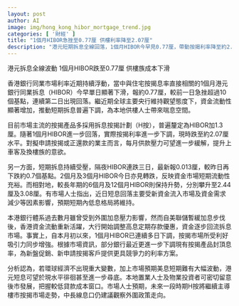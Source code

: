 ```yaml
---
layout: post
author: AI
image: img/hong_kong_hibor_mortgage_trend.jpg
categories: [ '財經' ]
title: "1個月HIBOR急挫至0.77厘 供樓利率降至2.07厘"
description: "港元短期拆息全線回落，1個月HIBOR今早見0.77厘，帶動按揭利率降至約2.07厘，減輕供樓人士負擔，刺激上車及換樓意欲。資金流入及需求減少推動短息持續低企，而部分銀行已下調按揭產品封頂息率，為新盤推廣及新申請客戶提供更優惠利率。預料短期低息格局維持，物業買家可把握貸款成本窗口，但仍須緊貼外圍政策變化。"
---
```

港元拆息全線波動 1個月HIBOR跌至0.77厘 供樓族成本下滑

香港銀行同業市場利率近期持續浮動，當中與住宅按揭息率直接相關的1個月港元銀行同業拆息（HIBOR）今早單日顯著下滑，報約0.77厘，較前一日急挫超過10個基點，連續第二日出現回落。繼近期全球主要央行維持觀望態度下，資金流動性顯著增加，推動短期拆息普遍下調，為本地供樓人士帶來喘息空間。

目前市場主流的按揭產品多採用拆息按揭計劃（H按），普遍釐定為HIBOR加1.3厘。隨著1個月HIBOR進一步回落，實際按揭利率進一步下調，現時跌至約2.07厘水平。對擬申請按揭或正還款的業主而言，每月供款壓力可望進一步緩解，提升上車客及換樓族的意欲。

另一方面，短期拆息持續受壓，隔夜HIBOR連跌三日，最新報0.013厘，較昨日再下跌約0.7個基點。2個月及3個月HIBOR今日亦見轉跌，反映資金市場短期流動性充裕。而相對地，較長年期的6個月及12個月HIBOR則保持升勢，分別攀升至2.44厘及3.08厘。有市場人士指出，近日短息回落主要受新資金流入市場及資金需求減少等因素影響，預期短期內低息格局將維持。

本港銀行體系過去數月雖曾受到外圍加息壓力影響，然而自美聯儲暫緩加息步伐後，香港資金流動重新活躍，大行開始調整高息定期存款優惠，資金逐步回流拆息市場。事實上，自本月初以來，1個月HIBOR已連續多日下調，按揭市場所受利好吸引力同步增強。根據市場資訊，部分銀行最近更進一步下調現有按揭產品封頂息率，為新盤促銷、新申請按揭客戶提供更具競爭力的利率方案。

分析認為，若環球經濟不出現重大變數，加上市場預期美息短期難有大幅波動，港元短息可望於現水平徘徊甚至進一步尋底。本地置業人士及物業投資者可密切留意後市發展，把握較低貸款成本窗口。市場人士預期，未來一段時期H按將繼續主導樓市按揭市場走勢，中長線息口仍建議觀察外圍政策走向。